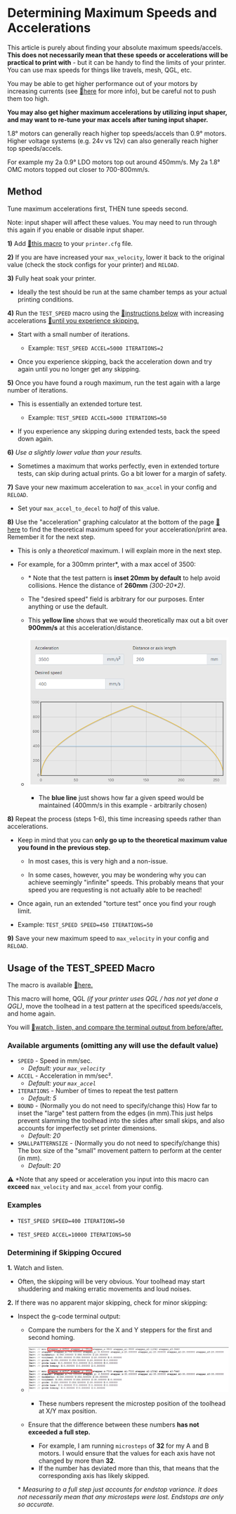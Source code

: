 # Determining Maximum Speeds and Accelerations

This article is purely about finding your absolute maximum speeds/accels. **This does not necessarily mean that these speeds or accelerations will be practical to print with** - but it can be handy to find the limits of your printer. You can use max speeds for things like travels, mesh, QGL, etc.

You may be able to get higher performance out of your motors by increasing currents (see [:page_facing_up:here](/articles/determining_motor_currents.md) for more info), but be careful not to push them too high.

**You may also get higher maximum accelerations by utilizing input shaper, and may want to re-tune your max accels after tuning input shaper.**

1.8° motors can generally reach higher top speeds/accels than 0.9° motors. Higher voltage systems (e.g. 24v vs 12v) can also generally reach higher top speeds/accels.

For example my 2a 0.9° LDO motors top out around 450mm/s. My 2a 1.8° OMC motors topped out closer to 700-800mm/s.
## Method

Tune maximum accelerations first, THEN tune speeds second.

Note: input shaper will affect these values. You may need to run through this again if you enable or disable input shaper.

**1)** Add [:page_facing_up:this macro](/macros/TEST_SPEED.cfg) to your `printer.cfg` file.

**2)** If you are have increased your `max_velocity`, lower it back to the original value (check the stock configs for your printer) and `RELOAD`. 

**3)** Fully heat soak your printer. 
- Ideally the test should be run at the same chamber temps as your actual printing conditions.

**4)** Run the `TEST_SPEED` macro using the [:pushpin:instructions below](/articles/determining_max_speeds_accels.md#usage-of-the-test_speed-macro) with increasing accelerations [:pushpin:until you experience skipping.](#determining-if-skipping-occured) 
- Start with a small number of iterations.
    - Example: `TEST_SPEED ACCEL=5000 ITERATIONS=2`

- Once you experience skipping, back the acceleration down and try again until you no longer get any skipping.

**5)** Once you have found a rough maximum, run the test again with a large number of iterations.

- This is essentially an extended torture test.
    - Example: `TEST_SPEED ACCEL=5000 ITERATIONS=50`

- If you experience any skipping during extended tests, back the speed down again.

**6)** *Use a slightly lower value than your results.*
- Sometimes a maximum that works perfectly, even in extended torture tests, can skip during actual prints. Go a bit lower for a margin of safety.

**7)** Save your new maximum acceleration to `max_accel` in your config and `RELOAD`.
- Set your `max_accel_to_decel` to *half* of this value.

**8)** Use the "acceleration" graphing calculator at the bottom of the page [:page_facing_up:here](https://blog.prusaprinters.org/calculator_3416/) to find the theoretical maximum speed for your acceleration/print area. Remember it for the next step.

- This is only a *theoretical* maximum. I will explain more in the next step.

- For example, for a 300mm printer*, with a max accel of 3500:

    - \* Note that the test pattern is **inset 20mm by default** to help avoid collisions. Hence the distance of **260mm** *(300-20\*2)*.

    - The "desired speed" field is arbitrary for our purposes. Enter anything or use the default.

    - This **yellow line** shows that we would theoretically max out a bit over **900mm/s** at this acceleration/distance.
    - ![](/images/TEST_SPEED_Calc.png) 

    
        - The **blue line** just shows how far a given speed would be maintained (400mm/s in this example - arbitrarily chosen)

**8)** Repeat the process (steps 1-6), this time increasing speeds rather than accelerations. 
- Keep in mind that you can **only go up to the theoretical maximum value you found in the previous step.**
    - In most cases, this is very high and a non-issue. 

    - In some cases, however, you may be wondering why you can achieve seemingly "infinite" speeds. This probably means that your speed you are requesting is not actually able to be reached!

- Once again, run an extended "torture test" once you find your rough limit. 
- Example: `TEST_SPEED SPEED=450 ITERATIONS=50`

**9)** Save your new maximum speed to `max_velocity` in your config and `RELOAD`.
## Usage of the TEST_SPEED Macro

The macro is available [:page_facing_up:here.](/macros/TEST_SPEED.cfg)

This macro will home, QGL *(if your printer uses QGL / has not yet done a QGL)*, move the toolhead in a test pattern at the specificed speeds/accels, and home again. 

You will [:pushpin:watch, listen, and compare the terminal output from before/after.](#determining-if-skipping-occured)

### Available arguments (omitting any will use the default value)
- `SPEED` - Speed in mm/sec. 
    - *Default: your `max_velocity`*
- `ACCEL` - Acceleration in mm/sec².
    - *Default: your `max_accel`*
- `ITERATIONS` - Number of times to repeat the test pattern 
    - *Default: 5*
- `BOUND` -  (Normally you do not need to specify/change this) How far to inset the "large" test pattern from the edges (in mm).This just helps prevent slamming the toolhead into the sides after small skips, and also accounts for imperfectly set printer dimensions.
    - *Default: 20*
- `SMALLPATTERNSIZE` -  (Normally you do not need to specify/change this) The box size of the "small" movement pattern to perform at the center (in mm).
    - *Default: 20*

**:warning:** *Note that any speed or acceleration you input into this macro can **exceed** 
`max_velocity` and `max_accel` from your config. 
### Examples

- `TEST_SPEED SPEED=400 ITERATIONS=50` 

- `TEST_SPEED ACCEL=10000 ITERATIONS=50` 

### Determining if Skipping Occured

**1.** Watch and listen. 
- Often, the skipping will be very obvious. Your toolhead may start shuddering and making erratic movements and loud noises.

**2.** If there was no apparent major skipping, check for minor skipping:

- Inspect the g-code terminal output:
    - Compare the numbers for the X and Y steppers for the first and second homing.
    - ![](/images/TEST_SPEED_Compare.png) 
        - These numbers represent the microstep position of the toolhead at X/Y max position.

    - Ensure that the difference between these numbers **has not exceeded a full step.**
        - For example, I am running `microsteps` of **32** for my A and B motors. I would ensure that the values for each axis have not changed by more than **32**.
        - If the number has deviated more than this, that means that the corresponding axis has likely skipped.

    \* *Measuring to a full step just accounts for endstop variance. It does not necessarily mean that any microsteps were lost. Endstops are only so accurate.*
